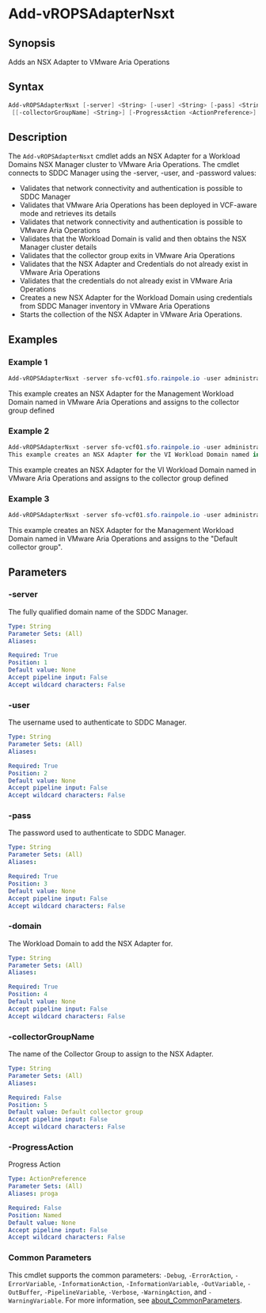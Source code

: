 # Add-vROPSAdapterNsxt

## Synopsis

Adds an NSX Adapter to VMware Aria Operations

## Syntax

```powershell
Add-vROPSAdapterNsxt [-server] <String> [-user] <String> [-pass] <String> [-domain] <String>
 [[-collectorGroupName] <String>] [-ProgressAction <ActionPreference>] [<CommonParameters>]
```

## Description

The `Add-vROPSAdapterNsxt` cmdlet adds an NSX Adapter for a Workload Domains NSX Manager cluster to VMware Aria
Operations.
The cmdlet connects to SDDC Manager using the -server, -user, and -password values:

- Validates that network connectivity and authentication is possible to SDDC Manager
- Validates that VMware Aria Operations has been deployed in VCF-aware mode and retrieves its details
- Validates that network connectivity and authentication is possible to VMware Aria Operations
- Validates that the Workload Domain is valid and then obtains the NSX Manager cluster details
- Validates that the collector group exits in VMware Aria Operations
- Validates that the NSX Adapter and Credentials do not already exist in VMware Aria Operations
- Validates that the credentials do not already exist in VMware Aria Operations
- Creates a new NSX Adapter for the  Workload Domain using credentials from SDDC Manager inventory in VMware Aria Operations
- Starts the collection of the NSX Adapter in VMware Aria Operations.

## Examples

### Example 1

```powershell
Add-vROPSAdapterNsxt -server sfo-vcf01.sfo.rainpole.io -user administrator@vsphere.local -pass VMw@re1! -domain sfo-m01 -collectorGroupName "sfo-remote-collectors"
```

This example creates an NSX Adapter for the Management Workload Domain named in VMware Aria Operations and assigns to the collector group defined

### Example 2

```powershell
Add-vROPSAdapterNsxt -server sfo-vcf01.sfo.rainpole.io -user administrator@vsphere.local -pass VMw@re1! -domain sfo-w01 -collectorGroupName "sfo-remote-collectors"
This example creates an NSX Adapter for the VI Workload Domain named in VMware  Aria Operations and assigns to the collector group defined
```

This example creates an NSX Adapter for the VI Workload Domain named in VMware  Aria Operations and assigns to the collector group defined

### Example 3

```powershell
Add-vROPSAdapterNsxt -server sfo-vcf01.sfo.rainpole.io -user administrator@vsphere.local -pass VMw@re1! -domain sfo-m01
```

This example creates an NSX Adapter for the Management Workload Domain named in VMware Aria Operations and assigns to the "Default collector group".

## Parameters

### -server

The fully qualified domain name of the SDDC Manager.

```yaml
Type: String
Parameter Sets: (All)
Aliases:

Required: True
Position: 1
Default value: None
Accept pipeline input: False
Accept wildcard characters: False
```

### -user

The username used to authenticate to SDDC Manager.

```yaml
Type: String
Parameter Sets: (All)
Aliases:

Required: True
Position: 2
Default value: None
Accept pipeline input: False
Accept wildcard characters: False
```

### -pass

The password used to authenticate to SDDC Manager.

```yaml
Type: String
Parameter Sets: (All)
Aliases:

Required: True
Position: 3
Default value: None
Accept pipeline input: False
Accept wildcard characters: False
```

### -domain

The Workload Domain to add the NSX Adapter for.

```yaml
Type: String
Parameter Sets: (All)
Aliases:

Required: True
Position: 4
Default value: None
Accept pipeline input: False
Accept wildcard characters: False
```

### -collectorGroupName

The name of the Collector Group to assign to the NSX Adapter.

```yaml
Type: String
Parameter Sets: (All)
Aliases:

Required: False
Position: 5
Default value: Default collector group
Accept pipeline input: False
Accept wildcard characters: False
```

### -ProgressAction

Progress Action

```yaml
Type: ActionPreference
Parameter Sets: (All)
Aliases: proga

Required: False
Position: Named
Default value: None
Accept pipeline input: False
Accept wildcard characters: False
```

### Common Parameters

This cmdlet supports the common parameters: `-Debug`, `-ErrorAction`, `-ErrorVariable`, `-InformationAction`, `-InformationVariable`, `-OutVariable`, `-OutBuffer`, `-PipelineVariable`, `-Verbose`, `-WarningAction`, and `-WarningVariable`. For more information, see [about_CommonParameters](http://go.microsoft.com/fwlink/?LinkID=113216).
